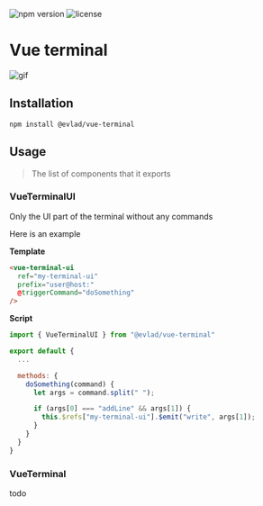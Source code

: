 ![npm version](https://img.shields.io/npm/v/@evlad/vue-terminal.svg)
![license](https://img.shields.io/npm/l/@evlad/vue-terminal.svg)
# Vue terminal

![gif](https://i.imgur.com/XV9pGib.gif)

## Installation

```
npm install @evlad/vue-terminal
```

## Usage

> The list of components that it exports

### VueTerminalUI

Only the UI part of the terminal without any commands

Here is an example

**Template**
```html
<vue-terminal-ui
  ref="my-terminal-ui"
  prefix="user@host:"
  @triggerCommand="doSomething"
/>
```

**Script**
```js
import { VueTerminalUI } from "@evlad/vue-terminal"

export default {
  ...

  methods: {
    doSomething(command) {
      let args = command.split(" ");

      if (args[0] === "addLine" && args[1]) {
        this.$refs["my-terminal-ui"].$emit("write", args[1]);
      }
    }
  }
}
```


### VueTerminal

todo
